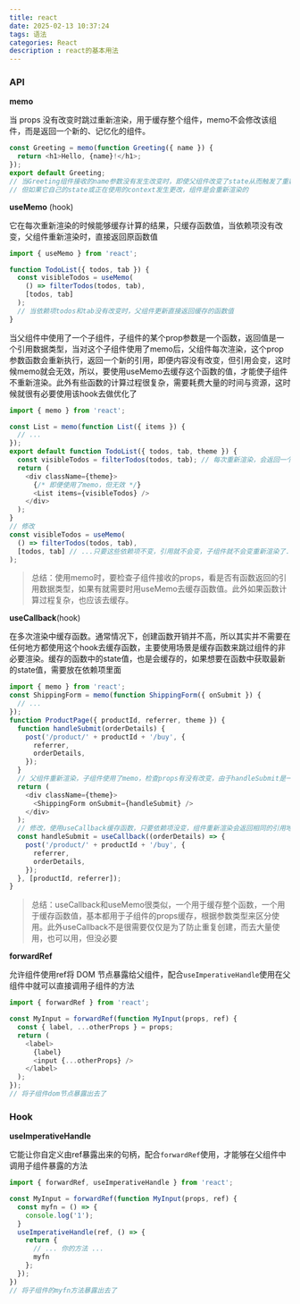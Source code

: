 ```yaml
---
title: react
date: 2025-02-13 10:37:24
tags: 语法
categories: React
description : react的基本用法
---
```


### API

**memo**

当 props 没有改变时跳过重新渲染，用于缓存整个组件，memo不会修改该组件，而是返回一个新的、记忆化的组件。

```javascript
const Greeting = memo(function Greeting({ name }) {
  return <h1>Hello, {name}!</h1>;
});
export default Greeting;
// 当Greeting组件接收的name参数没有发生改变时，即使父组件改变了state从而触发了重新渲染，该组件也不会重新渲染。
// 但如果它自己的state或正在使用的context发生更改，组件是会重新渲染的
```

**useMemo** (hook)

它在每次重新渲染的时候能够缓存计算的结果，只缓存函数值，当依赖项没有改变，父组件重新渲染时，直接返回原函数值
```javascript
import { useMemo } from 'react';

function TodoList({ todos, tab }) {
  const visibleTodos = useMemo(
    () => filterTodos(todos, tab),
    [todos, tab]
  );
  // 当依赖项todos和tab没有改变时，父组件更新直接返回缓存的函数值
}
```
当父组件中使用了一个子组件，子组件的某个prop参数是一个函数，返回值是一个引用数据类型，当对这个子组件使用了memo后，父组件每次渲染，这个prop参数函数会重新执行，返回一个新的引用，即便内容没有改变，但引用会变，这时候memo就会无效，所以，要使用useMemo去缓存这个函数的值，才能使子组件不重新渲染。此外有些函数的计算过程很复杂，需要耗费大量的时间与资源，这时候就很有必要使用该hook去做优化了
```javascript
import { memo } from 'react';

const List = memo(function List({ items }) {
  // ...
});
export default function TodoList({ todos, tab, theme }) {
  const visibleTodos = filterTodos(todos, tab); // 每次重新渲染，会返回一个新的引用
  return (
    <div className={theme}>
      {/* 即便使用了memo，但无效 */}
      <List items={visibleTodos} />
    </div>
  );
}
// 修改
const visibleTodos = useMemo(
  () => filterTodos(todos, tab),
  [todos, tab] // ...只要这些依赖项不变，引用就不会变，子组件就不会变重新渲染了...
);

```
> 总结：使用memo时，要检查子组件接收的props，看是否有函数返回的引用数据类型，如果有就需要时用useMemo去缓存函数值。此外如果函数计算过程复杂，也应该去缓存。

**useCallback**(hook)

在多次渲染中缓存函数。通常情况下，创建函数开销并不高，所以其实并不需要在任何地方都使用这个hook去缓存函数，主要使用场景是缓存函数来跳过组件的非必要渲染。缓存的函数中的state值，也是会缓存的，如果想要在函数中获取最新的state值，需要放在依赖项里面
```javascript
import { memo } from 'react';
const ShippingForm = memo(function ShippingForm({ onSubmit }) {
  // ...
});
function ProductPage({ productId, referrer, theme }) {
  function handleSubmit(orderDetails) {
    post('/product/' + productId + '/buy', {
      referrer,
      orderDetails,
    });
  }
  // 父组件重新渲染，子组件使用了memo，检查props有没有改变，由于handleSubmit是一个函数，所以每次渲染引用地址会变，所以memo不生效
  return (
    <div className={theme}>
      <ShippingForm onSubmit={handleSubmit} />
    </div>
  );
  // 修改，使用useCallback缓存函数，只要依赖项没变，组件重新渲染会返回相同的引用地址，此时memo就能生效了
  const handleSubmit = useCallback((orderDetails) => {
    post('/product/' + productId + '/buy', {
      referrer,
      orderDetails,
    });
  }, [productId, referrer]);
}
```
> 总结：useCallback和useMemo很类似，一个用于缓存整个函数，一个用于缓存函数值，基本都用于子组件的props缓存，根据参数类型来区分使用。此外useCallback不是很需要仅仅是为了防止重复创建，而去大量使用，也可以用，但没必要


**forwardRef**

允许组件使用ref将 DOM 节点暴露给父组件，配合`useImperativeHandle`使用在父组件中就可以直接调用子组件的方法

```javascript
import { forwardRef } from 'react';

const MyInput = forwardRef(function MyInput(props, ref) {
  const { label, ...otherProps } = props;
  return (
    <label>
      {label}
      <input {...otherProps} />
    </label>
  );
});
// 将子组件dom节点暴露出去了
```

### Hook

**useImperativeHandle**

它能让你自定义由ref暴露出来的句柄，配合`forwardRef`使用，才能够在父组件中调用子组件暴露的方法
```javascript
import { forwardRef, useImperativeHandle } from 'react';

const MyInput = forwardRef(function MyInput(props, ref) {
  const myfn = () => {
    console.log('1');
  }
  useImperativeHandle(ref, () => {
    return {
      // ... 你的方法 ...
      myfn
    };
  });
})
// 将子组件的myfn方法暴露出去了
```
